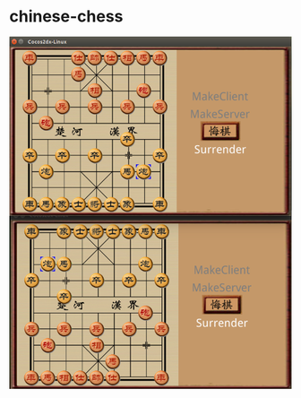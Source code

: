 # chinese-chess
![Two-player](https://github.com/wuyuanhang94/chinese-chess/blob/master/two-player.png)
